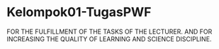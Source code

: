 # Kelompok01-TugasPWF
FOR THE FULFILLMENT OF THE TASKS OF THE LECTURER. AND FOR INCREASING THE QUALITY OF LEARNING AND SCIENCE DISCIPLINE.
